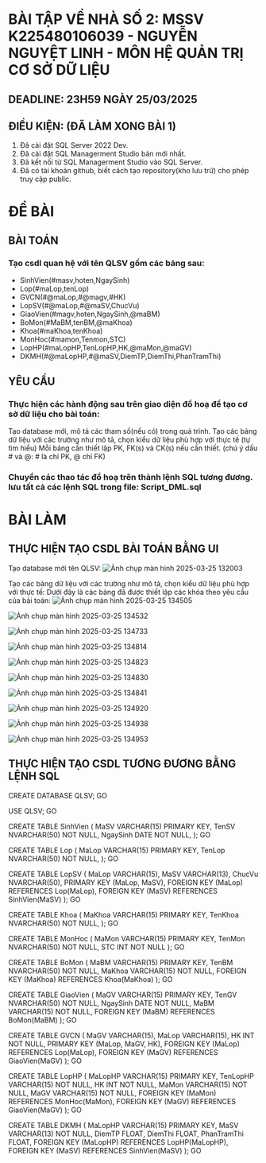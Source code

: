 # BÀI TẬP VỀ NHÀ SỐ 2: MSSV K225480106039 - NGUYỄN NGUYỆT LINH - MÔN HỆ QUẢN TRỊ CƠ SỞ DỮ LIỆU

## DEADLINE: 23H59 NGÀY 25/03/2025
## ĐIỀU KIỆN: (ĐÃ LÀM XONG BÀI 1)
  1. Đã cài đặt SQL Server 2022 Dev.
  2. Đã cài đặt SQL Managerment Studio bản mới nhất.
  3. Đã kết nối từ SQL Managerment Studio vào SQL Server.
  4. Đã có tài khoản github, biết cách tạo repository(kho lưu trữ) cho phép truy cập public.
# ĐỀ BÀI
## BÀI TOÁN
### Tạo csdl quan hệ với tên QLSV gồm các bảng sau:
  - SinhVien(#masv,hoten,NgaySinh)
  - Lop(#maLop,tenLop)
  - GVCN(#@maLop,#@magv,#HK)
  - LopSV(#@maLop,#@maSV,ChucVu)
  - GiaoVien(#magv,hoten,NgaySinh,@maBM)
  - BoMon(#MaBM,tenBM,@maKhoa)
  - Khoa(#maKhoa,tenKhoa)
  - MonHoc(#mamon,Tenmon,STC)
  - LopHP(#maLopHP,TenLopHP,HK,@maMon,@maGV)
  - DKMH(#@maLopHP,#@maSV,DiemTP,DiemThi,PhanTramThi)
## YÊU CẦU
### Thực hiện các hành động sau trên giao diện đồ hoạ để tạo cơ sở dữ liệu cho bài toán:
Tạo database mới, mô tả các tham số(nếu có) trong quá trình.
Tạo các bảng dữ liệu với các trường như mô tả, chọn kiểu dữ liệu phù hợp với thực tế (tự tìm hiểu)
Mỗi bảng cần thiết lập PK, FK(s) và CK(s) nếu cần thiết. (chú ý dấu # và @: # là chỉ PK, @ chỉ FK)
### Chuyển các thao tác đồ hoạ trên thành lệnh SQL tương đương. lưu tất cả các lệnh SQL trong file: Script_DML.sql
# BÀI LÀM
## THỰC HIỆN TẠO CSDL BÀI TOÁN BẰNG UI
Tạo database mới tên QLSV: 
![Ảnh chụp màn hình 2025-03-25 132003](https://github.com/user-attachments/assets/e823abfe-7753-42a2-b67f-090c8be494ce)

Tạo các bảng dữ liệu với các trường như mô tả, chọn kiểu dữ liệu phù hợp với thực tế:
Dưới đây là các bảng đã được thiết lập các khóa theo yêu cầu của bài toán:
![Ảnh chụp màn hình 2025-03-25 134505](https://github.com/user-attachments/assets/23fb309a-47a3-4528-bc02-bec2c0b4e2dd)

![Ảnh chụp màn hình 2025-03-25 134532](https://github.com/user-attachments/assets/ce6ac2a8-3861-4007-b6e9-62dbb024abf6)

![Ảnh chụp màn hình 2025-03-25 134733](https://github.com/user-attachments/assets/11f56e58-ec38-4a76-91a1-804ee63262f3)

![Ảnh chụp màn hình 2025-03-25 134814](https://github.com/user-attachments/assets/97ace344-2c19-40c3-9bf1-64f5903b27fd)

![Ảnh chụp màn hình 2025-03-25 134823](https://github.com/user-attachments/assets/6158c544-2f02-4a69-ab14-beab2de249e7)

![Ảnh chụp màn hình 2025-03-25 134830](https://github.com/user-attachments/assets/57de3b23-5cb1-4a3a-b438-df1e39229c8a)

![Ảnh chụp màn hình 2025-03-25 134841](https://github.com/user-attachments/assets/2f928b74-2797-4ae5-ad50-e0917026d8ee)

![Ảnh chụp màn hình 2025-03-25 134920](https://github.com/user-attachments/assets/f82a6d8f-156c-4289-b510-a69c53ac200e)

![Ảnh chụp màn hình 2025-03-25 134938](https://github.com/user-attachments/assets/e9b89faa-b840-49c1-b2ee-670b26dd3838)

![Ảnh chụp màn hình 2025-03-25 134953](https://github.com/user-attachments/assets/eb8d461b-d140-4483-a179-9394a796eb87)

## THỰC HIỆN TẠO CSDL TƯƠNG ĐƯƠNG BẰNG LỆNH SQL
  CREATE DATABASE QLSV;
  GO
  
  USE QLSV;
  GO
  
  CREATE TABLE SinhVien (
      MaSV VARCHAR(15) PRIMARY KEY,
      TenSV NVARCHAR(50) NOT NULL,
      NgaySinh DATE NOT NULL,
  );
  GO
  
  CREATE TABLE Lop (
      MaLop VARCHAR(15) PRIMARY KEY,
      TenLop NVARCHAR(50) NOT NULL,
  );
  GO
  
  CREATE TABLE LopSV (
      MaLop VARCHAR(15),
      MaSV VARCHAR(13),
  	ChucVu NVARCHAR(50),
      PRIMARY KEY (MaLop, MaSV),
      FOREIGN KEY (MaLop) REFERENCES Lop(MaLop),
      FOREIGN KEY (MaSV) REFERENCES SinhVien(MaSV)
  );
  GO
  
  CREATE TABLE Khoa (
      MaKhoa VARCHAR(15) PRIMARY KEY,
      TenKhoa NVARCHAR(50) NOT NULL,
  );
  GO
  
  CREATE TABLE MonHoc (
      MaMon VARCHAR(15) PRIMARY KEY,
      TenMon NVARCHAR(50) NOT NULL,
      STC INT NOT NULL
  );
  GO
  
  CREATE TABLE BoMon (
      MaBM VARCHAR(15) PRIMARY KEY,
      TenBM NVARCHAR(50) NOT NULL,
      MaKhoa VARCHAR(15) NOT NULL,
  	FOREIGN KEY (MaKhoa) REFERENCES Khoa(MaKhoa)
  );
  GO
  
  CREATE TABLE GiaoVien (
      MaGV VARCHAR(15) PRIMARY KEY,
      TenGV NVARCHAR(50) NOT NULL,
  	NgaySinh DATE NOT NULL,
      MaBM VARCHAR(15) NOT NULL,
      FOREIGN KEY (MaBM) REFERENCES BoMon(MaBM)
  );
  GO
  
  CREATE TABLE GVCN (
      MaGV VARCHAR(15),
      MaLop VARCHAR(15),
  	HK INT NOT NULL,
  	PRIMARY KEY (MaLop, MaGV, HK),
      FOREIGN KEY (MaLop) REFERENCES Lop(MaLop),
  	FOREIGN KEY (MaGV) REFERENCES GiaoVien(MaGV)
  );
  GO
  
  CREATE TABLE LopHP (
      MaLopHP VARCHAR(15) PRIMARY KEY,
      TenLopHP VARCHAR(15) NOT NULL,
      HK INT NOT NULL,
  	MaMon VARCHAR(15) NOT NULL,
  	MaGV VARCHAR(15) NOT NULL,
      FOREIGN KEY (MaMon) REFERENCES MonHoc(MaMon),
      FOREIGN KEY (MaGV) REFERENCES GiaoVien(MaGV)
  );
  GO
  
  CREATE TABLE DKMH (
      MaLopHP VARCHAR(15) PRIMARY KEY,
      MaSV VARCHAR(13) NOT NULL,
      DiemTP FLOAT,
  	DiemThi FLOAT,
  	PhanTramThi FLOAT,
      FOREIGN KEY (MaLopHP) REFERENCES LopHP(MaLopHP),
      FOREIGN KEY (MaSV) REFERENCES SinhVien(MaSV)
  );
  GO
